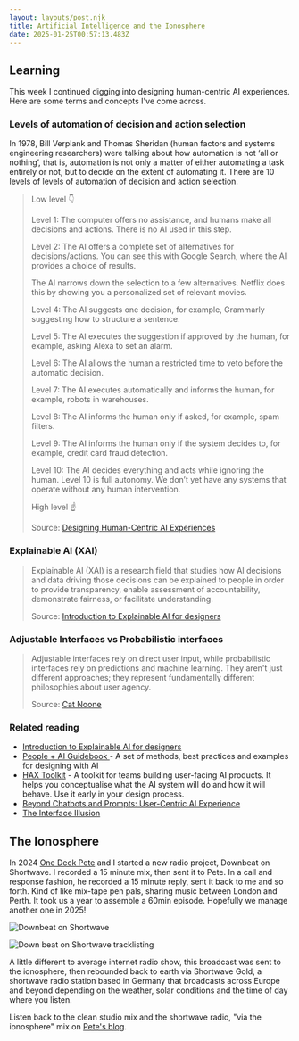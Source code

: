 ```yaml
---
layout: layouts/post.njk
title: Artificial Intelligence and the Ionosphere
date: 2025-01-25T00:57:13.483Z
---
```

## Learning

This week I continued digging into designing human-centric AI experiences. Here are some terms and concepts I've come across.

### **Levels of automation of decision and action selection**

In 1978, Bill Verplank and Thomas Sheridan (human factors and systems engineering researchers) were talking about how automation is not ‘all or nothing’, that is, automation is not only a matter of either automating a task entirely or not, but to decide on the extent of automating it. There are 10 levels of levels of automation of decision and action selection.

> Low level 👇
>
> Level 1: The computer offers no assistance, and humans make all decisions and actions. There is no AI used in this step.
>
> Level 2: The AI offers a complete set of alternatives for decisions/actions. You can see this with Google Search, where the AI provides a choice of results.
>
> The AI narrows down the selection to a few alternatives. Netflix does this by showing you a personalized set of relevant movies.
>
> Level 4: The AI suggests one decision, for example, Grammarly suggesting how to structure a sentence.
>
> Level 5: The AI executes the suggestion if approved by the human, for example, asking Alexa to set an alarm.
>
> Level 6: The AI allows the human a restricted time to veto before the automatic decision.
>
> Level 7: The AI executes automatically and informs the human, for example, robots in warehouses.
>
> Level 8: The AI informs the human only if asked, for example, spam filters.
>
> Level 9: The AI informs the human only if the system decides to, for example, credit card fraud detection.
>
> Level 10: The AI decides everything and acts while ignoring the human. Level 10 is full autonomy. We don’t yet have any systems that operate without any human intervention.
>
> High level ☝️
>
> Source: [Designing Human-Centric AI Experiences](https://www.goodreads.com/en/book/show/61514121-designing-human-centric-ai-experiences)

### **Explainable AI (XAI)**

> Explainable AI (XAI) is a research field that studies how AI decisions and data driving those decisions can be explained to people in order to provide transparency, enable assessment of accountability, demonstrate fairness, or facilitate understanding.
>
> Source: [Introduction to Explainable AI for designers](https://www.uxai.design/)

### **Adjustable Interfaces vs Probabilistic interfaces**

> Adjustable interfaces rely on direct user input, while probabilistic interfaces rely on predictions and machine learning. They aren't just different approaches; they represent fundamentally different philosophies about user agency.
>
> Source: [Cat Noone](https://imcatnoone.substack.com/p/the-interface-illusion)

### Related reading

* [](https://www.uxai.design/)[Introduction to Explainable AI for designers](https://www.uxai.design/)
* [People + AI Guidebook ](https://pair.withgoogle.com/guidebook)- A set of methods, best practices and examples for designing with AI
* [HAX Toolkit](https://www.microsoft.com/en-us/haxtoolkit)  - A toolkit for teams building user-facing AI products. It helps you conceptualise what the AI system will do and how it will behave. Use it early in your design process.
* [Beyond Chatbots and Prompts: User-Centric AI Experience](https://medium.com/@corinneschillizzi/beyond-chatbots-and-prompts-user-centric-ai-experiences-08163cf20915)
* [The Interface Illusion](https://imcatnoone.substack.com/p/the-interface-illusion)

## The Ionosphere

In 2024 [](https://www.instagram.com/peteonedeck/)[One Deck Pete](https://www.instagram.com/peteonedeck/) and I started a new radio project, Downbeat on Shortwave. I recorded a 15 minute mix, then sent it to Pete. In a call and response fashion, he recorded a 15 minute reply, sent it back to me and so forth. Kind of like mix-tape pen pals, sharing music between London and Perth. It took us a year to assemble a 60min episode. Hopefully we manage another one in 2025!

![Downbeat on Shortwave](/images/downbeat-on-shortwave3.jpg "DJ Frederick and Imaginary Stations broadcast Downbeat on Shortwave last weekend via the transmitters of  Shortwave Gold. ")

![Down beat on Shortwave tracklisting](/images/downbeat-on-shortwave3_tracklistings-2.jpg "Track listing for our first mix. ")

A little different to average internet radio show, this broadcast was sent to the ionosphere, then rebounded back to earth via Shortwave Gold, a shortwave radio station based in Germany that broadcasts across Europe and beyond depending on the weather, solar conditions and the time of day where you listen.

Listen back to the clean studio mix and the shortwave radio, "via the ionosphere" mix on [Pete's blog](https://weedsuptomeknees.uk/2025/01/23/limited-copies-come-with-an-extra-via-the-ionosphere-mix/).